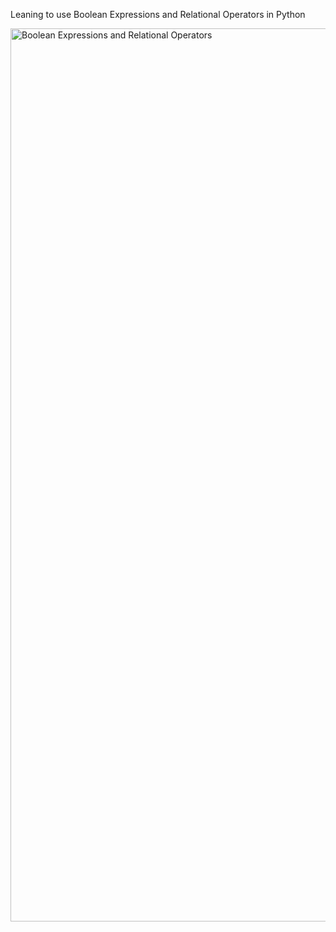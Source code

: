 Leaning to use Boolean Expressions and Relational Operators in Python

<img width="1429" alt="Boolean Expressions and Relational Operators" src="https://user-images.githubusercontent.com/103763124/192347129-6952b8e2-053c-4b8b-be30-bc621d39da36.png">
